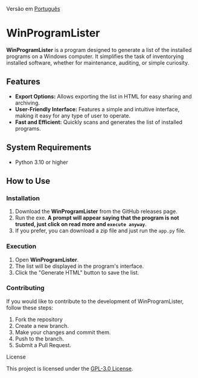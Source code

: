 
Versão em [Português](/READMEpt.md)

# WinProgramLister

**WinProgramLister** is a program designed to generate a list of the installed programs on a Windows computer. It simplifies the task of inventorying installed software, whether for maintenance, auditing, or simple curiosity.

## Features

- **Export Options:** Allows exporting the list in HTML for easy sharing and archiving.
- **User-Friendly Interface:** Features a simple and intuitive interface, making it easy for any type of user to operate.
- **Fast and Efficient:** Quickly scans and generates the list of installed programs.

## System Requirements

- Python 3.10 or higher

## How to Use

### Installation

1. Download the **WinProgramLister** from the GitHub releases page.
2. Run the exe. **A prompt will appear saying that the program is not trusted, just click on read more and `execute anyway`**.
3. If you prefer, you can download a zip file and just run the `app.py` file.

### Execution

1. Open **WinProgramLister**.
2. The list will be displayed in the program's interface.
3. Click the "Generate HTML" button to save the list.

### Contributing

If you would like to contribute to the development of WinProgramLister, follow these steps:

 1. Fork the repository
 2. Create a new branch.
 3. Make your changes and commit them.
 4. Push to the branch.
 5. Submit a Pull Request.

License

This project is licensed under the [GPL-3.0 License](https://github.com/AngryPlayer04/WinProgramLister/blob/main/LICENSE).
